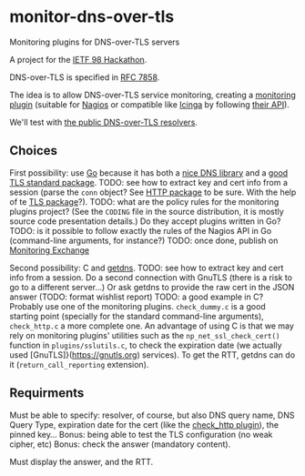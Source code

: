 # monitor-dns-over-tls
Monitoring plugins for DNS-over-TLS servers

A project for the [IETF 98 Hackathon](https://www.ietf.org/hackathon/98-hackathon.html).

DNS-over-TLS is specified in
[RFC 7858](https://www.rfc-editor.org/info/rfc7858).

The idea is to allow DNS-over-TLS service monitoring, creating a
[monitoring plugin](https://www.monitoring-plugins.org/) (suitable for
[Nagios](https://www.nagios.org/)
or compatible like [Icinga](https://www.icinga.com/) by following [their API](https://assets.nagios.com/downloads/nagioscore/docs/nagioscore/3/en/pluginapi.html)). 

We'll test with [the public DNS-over-TLS
resolvers](https://portal.sinodun.com/wiki/display/TDNS/DNS-over-TLS+test+servers).

## Choices

First possibility: use [Go](https://golang.org/) because it has both a
[nice DNS library](https://miek.nl/2014/August/16/go-dns-package/) and
a
[good TLS standard package](https://golang.org/pkg/crypto/tls/). TODO:
see how to extract key and cert info from a session (parse the `conn`
object? See [HTTP package](https://golang.org/pkg/net/http) to be
sure. With the help of
te [TLS package](https://golang.org/pkg/crypto/tls/)?). TODO: what are
the policy rules for the monitoring plugins project? (See the `CODING`
file in the source distribution, it is mostly source code presentation
details.) Do they accept
plugins written in Go? TODO: is it possible to follow exactly the
rules of the Nagios API in Go (command-line arguments, for instance?)
TODO: once done, publish on [Monitoring Exchange](http://monitoringexchange.org)

Second possibility: C and [getdns](https://getdnsapi.net/). TODO:
see how to extract key and cert info from a session. Do a second
connection with GnuTLS (there is a risk to go to a different server…)
Or ask getdns to provide the raw cert in the JSON answer (TODO: format
wishlist report) TODO: a good
example in C? Probably use one of the monitoring
plugins. `check_dummy.c` is a good starting point (specially for the
standard command-line arguments), `check_http.c` a more complete
one. An advantage of using C is that we may rely on monitoring
plugins' utilities such as the `np_net_ssl_check_cert()` function in
`plugins/sslutils.c`, to check the expiration date (we actually used
[GnuTLS]}(https://gnutls.org) services). To get the RTT,
getdns can do it (`return_call_reporting` extension).


## Requirments

Must be able to specify: resolver, of course, but also DNS query name,
DNS Query Type, expiration date for the cert (like the
[check_http plugin](https://www.monitoring-plugins.org/doc/man/check_http.html)),
the pinned key… Bonus: being able to test the TLS configuration (no
weak cipher, etc) Bonus: check the answer (mandatory content).

Must display the answer, and the RTT. 
